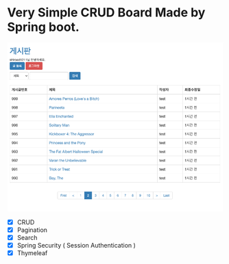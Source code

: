 # Very Simple CRUD Board Made by Spring boot.

![screenshot](./src/main/resources/screenshot.png)

- [x] CRUD
- [x] Pagination
- [x] Search
- [x] Spring Security ( Session Authentication )
- [x] Thymeleaf